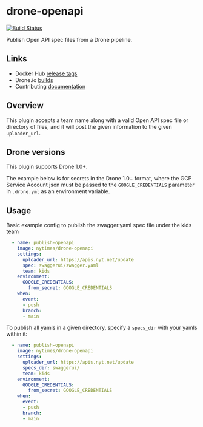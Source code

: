 # drone-openapi

[![Build Status](https://cloud.drone.io/api/badges/nytimes/drone-openapi/status.svg)](https://cloud.drone.io/nytimes/drone-openapi)

Publish Open API spec files from a Drone pipeline.

## Links

- Docker Hub [release tags](https://hub.docker.com/r/nytimes/drone-openapi/tags)
- Drone.io [builds](https://cloud.drone.io/nytimes/drone-openapi)
- Contributing [documentation](.github/CONTRIBUTING.md)

## Overview

This plugin accepts a team name along with a valid Open API spec file or directory of files, and it will post the given information to the given `uploader_url`.

## Drone versions

This plugin supports Drone 1.0+.

The example below is for secrets in the Drone 1.0+ format, where the GCP Service Account json must be passed to the `GOOGLE_CREDENTIALS` parameter in `.drone.yml` as an environment variable.

## Usage

Basic example config to publish the swagger.yaml spec file under the kids team

```yaml
  - name: publish-openapi
    image: nytimes/drone-openapi
    settings:
      uploader_url: https://apis.nyt.net/update
      spec: swaggerui/swagger.yaml
      team: kids
    environment:
      GOOGLE_CREDENTIALS:
        from_secret: GOOGLE_CREDENTIALS
    when:
      event:
      - push
      branch:
      - main
```

To publish all yamls in a given directory, specify a `specs_dir` with your yamls within it:

```yaml
  - name: publish-openapi
    image: nytimes/drone-openapi
    settings:
      uploader_url: https://apis.nyt.net/update
      specs_dir: swaggerui/
      team: kids
    environment:
      GOOGLE_CREDENTIALS:
        from_secret: GOOGLE_CREDENTIALS
    when:
      event:
      - push
      branch:
      - main
```
